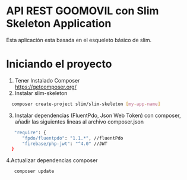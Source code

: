# API REST GOOMOVIL con Slim Skeleton Application

Esta aplicación esta basada en el esqueleto básico de slim.

# Iniciando el proyecto
  1. Tener Instalado Composer  
  https://getcomposer.org/
  2. Instalar slim-skeleton
  ```sh
    composer create-project slim/slim-skeleton [my-app-name]
  ```
  3. Instalar dependencias (FluentPdo, Json Web Token) con composer,
  añadir las siguientes lineas al archivo composer.json
  ```sh
     "require": {
        "fpdo/fluentpdo": "1.1.*", //fluentPdo 
        "firebase/php-jwt": "^4.0" //JWT
    }
  ```
  4.Actualizar dependencias composer 
  
 ```sh
    composer update
  ```
